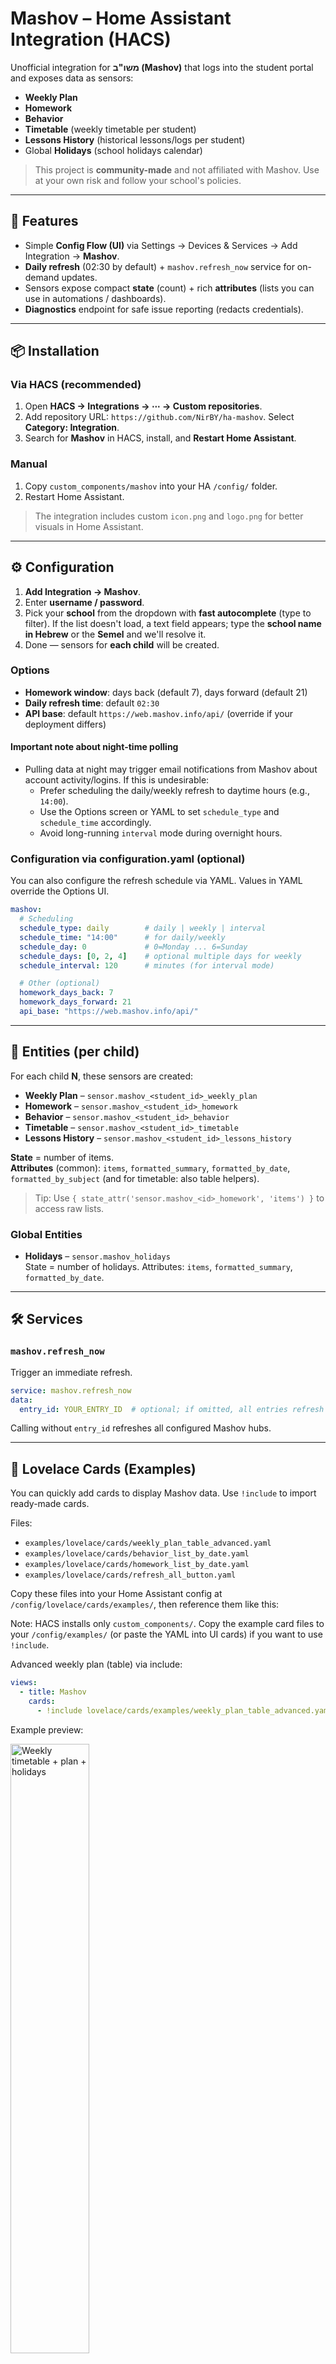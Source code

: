 # Mashov – Home Assistant Integration (HACS)

Unofficial integration for **משו"ב (Mashov)** that logs into the student portal and exposes data as sensors:
- **Weekly Plan**
- **Homework**
- **Behavior**
- **Timetable** (weekly timetable per student)
- **Lessons History** (historical lessons/logs per student)
- Global **Holidays** (school holidays calendar)

> This project is **community-made** and not affiliated with Mashov. Use at your own risk and follow your school's policies.

---





## 🧩 Features
- Simple **Config Flow (UI)** via Settings → Devices & Services → Add Integration → **Mashov**.
- **Daily refresh** (02:30 by default) + `mashov.refresh_now` service for on-demand updates.
- Sensors expose compact **state** (count) + rich **attributes** (lists you can use in automations / dashboards).
- **Diagnostics** endpoint for safe issue reporting (redacts credentials).

---

## 📦 Installation

### Via HACS (recommended)
1. Open **HACS → Integrations → ⋯ → Custom repositories**.
2. Add repository URL: `https://github.com/NirBY/ha-mashov`. Select **Category: Integration**.
3. Search for **Mashov** in HACS, install, and **Restart Home Assistant**.

### Manual
1. Copy `custom_components/mashov` into your HA `/config/` folder.
2. Restart Home Assistant.

> The integration includes custom `icon.png` and `logo.png` for better visuals in Home Assistant.

---

## ⚙️ Configuration

1. **Add Integration → Mashov**.
2. Enter **username / password**.
3. Pick your **school** from the dropdown with **fast autocomplete** (type to filter). If the list doesn't load, a text field appears; type the **school name in Hebrew** or the **Semel** and we'll resolve it.
4. Done — sensors for **each child** will be created.

### Options
- **Homework window**: days back (default 7), days forward (default 21)
- **Daily refresh time**: default `02:30`
- **API base**: default `https://web.mashov.info/api/` (override if your deployment differs)

#### Important note about night-time polling
- Pulling data at night may trigger email notifications from Mashov about account activity/logins. If this is undesirable:
  - Prefer scheduling the daily/weekly refresh to daytime hours (e.g., `14:00`).
  - Use the Options screen or YAML to set `schedule_type` and `schedule_time` accordingly.
  - Avoid long-running `interval` mode during overnight hours.

### Configuration via configuration.yaml (optional)
You can also configure the refresh schedule via YAML. Values in YAML override the Options UI.

```yaml
mashov:
  # Scheduling
  schedule_type: daily        # daily | weekly | interval
  schedule_time: "14:00"      # for daily/weekly
  schedule_day: 0             # 0=Monday ... 6=Sunday
  schedule_days: [0, 2, 4]    # optional multiple days for weekly
  schedule_interval: 120      # minutes (for interval mode)

  # Other (optional)
  homework_days_back: 7
  homework_days_forward: 21
  api_base: "https://web.mashov.info/api/"
```

---

## 🧠 Entities (per child)

For each child **N**, these sensors are created:

- **Weekly Plan** – `sensor.mashov_<student_id>_weekly_plan`
- **Homework** – `sensor.mashov_<student_id>_homework`
- **Behavior** – `sensor.mashov_<student_id>_behavior`
- **Timetable** – `sensor.mashov_<student_id>_timetable`
- **Lessons History** – `sensor.mashov_<student_id>_lessons_history`

**State** = number of items.  
**Attributes** (common): `items`, `formatted_summary`, `formatted_by_date`, `formatted_by_subject` (and for timetable: also table helpers).

> Tip: Use `{ state_attr('sensor.mashov_<id>_homework', 'items') }` to access raw lists.

### Global Entities
- **Holidays** – `sensor.mashov_holidays`  
  State = number of holidays. Attributes: `items`, `formatted_summary`, `formatted_by_date`.

---

## 🛠️ Services

### `mashov.refresh_now`
Trigger an immediate refresh.
```yaml
service: mashov.refresh_now
data:
  entry_id: YOUR_ENTRY_ID  # optional; if omitted, all entries refresh
```

Calling without `entry_id` refreshes all configured Mashov hubs.

---

## 🧱 Lovelace Cards (Examples)
You can quickly add cards to display Mashov data. Use `!include` to import ready-made cards.

Files:
- `examples/lovelace/cards/weekly_plan_table_advanced.yaml`
- `examples/lovelace/cards/behavior_list_by_date.yaml`
- `examples/lovelace/cards/homework_list_by_date.yaml`
- `examples/lovelace/cards/refresh_all_button.yaml`

Copy these files into your Home Assistant config at `/config/lovelace/cards/examples/`, then reference them like this:

Note: HACS installs only `custom_components/`. Copy the example card files to your `/config/examples/` (or paste the YAML into UI cards) if you want to use `!include`.

Advanced weekly plan (table) via include:
```yaml
views:
  - title: Mashov
    cards:
      - !include lovelace/cards/examples/weekly_plan_table_advanced.yaml
```
Example preview:

<p align="left"><img src="examples/screenshots/weekly_plan_table_advanced.png" alt="Weekly timetable + plan + holidays" width="50%" style="max-width:50%; height:auto;" /></p>

Behavior events grouped by date:
```yaml
views:
  - title: Mashov
    cards:
      - !include lovelace/cards/examples/behavior_list_by_date.yaml
```
Example preview:

<p align="left"><img src="examples/screenshots/behavior_list_by_date.png" alt="Behavior grouped by date" width="30%" style="max-width:30%; height:auto;" /></p>

Homework grouped by date:
```yaml
views:
  - title: Mashov
    cards:
      - !include lovelace/cards/examples/homework_list_by_date.yaml
```
Example preview:

<p align="left"><img src="examples/screenshots/homework_list_by_date.png" alt="Homework grouped by date" width="30%" style="max-width:30%; height:auto;" /></p>

Refresh all hubs button:
```yaml
views:
  - title: Mashov
    cards:
      - !include lovelace/cards/examples/refresh_all_button.yaml
```

## 🔍 Troubleshooting

- **401 / 403**: re-check credentials and school choice. Try **Reconfigure** or **Remove & Add** the integration again.
- **Different host**: open **Options → API base** and paste the base prefix you see in your browser DevTools Network tab (up to `/api/`).  
  Common defaults: `https://web.mashov.info/api/`, sometimes `https://mobileapi.mashov.info/api/`.
- **No schools in dropdown**: temporary catalog issue — the flow falls back to text; enter the name or Semel to resolve.
- **Autocomplete not working**: the dropdown is limited to 200 schools for performance; try typing the school name to filter the list.
- **Multiple kids missing**: ensure your account actually lists multiple students in Mashov. Check HA logs for `custom_components.mashov` debug entries.
- **Session errors**: if you see "Unclosed client session" errors, restart Home Assistant to clear any stale connections.

### Enable debug logs
```yaml
logger:
  logs:
    custom_components.mashov: debug
```

---

## 🔐 Privacy & Security
- Credentials are stored by Home Assistant in the config entry store.
- The integration mirrors the Mashov web client behavior (headers, cookies, API calls). Endpoints may change without notice.

---

## 📄 License
MIT © 2025


---

## 📜 Changelog
See the full changelog in `CHANGELOG.md`.